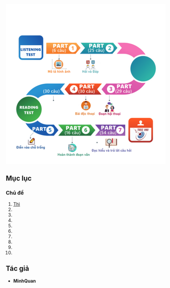 <div align="center">
  <a href="https://github.com/minhquanzz1002">
    <img src="./assets/architecture.png" alt="Minhquanzz1002" />
  </a>
</div>

## Mục lục

### Chủ đề

1. [Thì](/topics/12-tenses/README.md)
2. [](/topics/)
3. [](/topics/)
4. [](/topics/)
5. [](/topics/)
6. [](/topics/)
7. [](/topics/)
8. [](/topics/)
9. [](/topics/)
10. [](/topics/)

## Tác giả

- **MinhQuan**